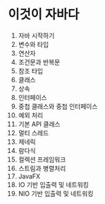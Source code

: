 # 이것이 자바다
1. 자바 시작하기
1. 변수와 타입
1. 연산자
1. 조건문과 반복문 
1. 참조 타입 
1. 클래스 
1. 상속 
1. 인터페이스 
1. 중첩 클래스와 중첩 인터페이스 
1. 예외 처리 
1. 기본 API 클래스 
1. 멀티 스레드 
1. 제네릭 
1. 람다식 
1. 컬렉션 프레임워크 
1. 스트림과 병렬처리
1. JavaFX
1. IO 기반 입출력 및 네트워킹 
1. NIO 기반 입출력 및 네트워킹
